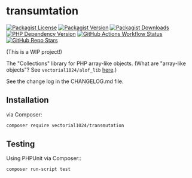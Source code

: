 # transumtation
[![Packagist License][packagist-license-image]][packagist-url]
[![Packagist Version][packagist-version-image]][packagist-url]
[![Packagist Downloads][packagist-downloads-image]][packagist-stats-url]
[![PHP Dependency Version][php-version-image]][packagist-url]
[![GitHub Actions Workflow Status][php-build-status-image]][github-actions-url]
[![GitHub Repo Stars][github-stars-image]][github-repo-url]

(This is a WIP project!)

The "Collections" library for PHP array-like objects. (What are "array-like objects"? See `vectorial1024/alof_lib` [here](https://github.com/Vectorial1024/alof-lib).)

See the change log in the CHANGELOG.md file.

## Installation
via Composer:

```sh
composer require vectorial1024/transmutation
```

## Testing
Using PHPUnit via Composer::

```sh
composer run-script test
```

[packagist-url]: https://packagist.org/packages/vectorial1024/transmutation
[packagist-stats-url]: https://packagist.org/packages/vectorial1024/transmutation/stats
[github-repo-url]: https://github.com/Vectorial1024/transmutation
[github-actions-url]: https://github.com/Vectorial1024/transmutation/actions/workflows/php.yml

[packagist-license-image]: https://img.shields.io/packagist/l/vectorial1024/transmutation?style=plastic
[packagist-version-image]: https://img.shields.io/packagist/v/vectorial1024/transmutation?style=plastic
[packagist-downloads-image]: https://img.shields.io/packagist/dm/vectorial1024/transmutation?style=plastic
[php-version-image]: https://img.shields.io/packagist/dependency-v/vectorial1024/transmutation/php?style=plastic&label=PHP
[php-build-status-image]: https://img.shields.io/github/actions/workflow/status/Vectorial1024/transmutation/php.yml?style=plastic
[github-stars-image]: https://img.shields.io/github/stars/vectorial1024/transmutation
